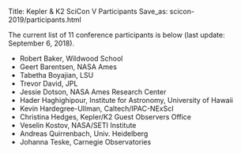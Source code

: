 Title: Kepler & K2 SciCon V Participants
Save_as: scicon-2019/participants.html

The current list of 11 conference participants is below (last update: September 6, 2018).

* Robert Baker, Wildwood School
* Geert Barentsen, NASA Ames
* Tabetha Boyajian, LSU
* Trevor David, JPL
* Jessie Dotson, NASA Ames Research Center
* Hader Haghighipour, Institute for Astronomy, University of Hawaii
* Kevin Hardegree-Ullman, Caltech/IPAC-NExScI
* Christina Hedges, Kepler/K2 Guest Observers Office	
* Veselin Kostov, NASA/SETI Institute	
* Andreas Quirrenbach, Univ. Heidelberg
* Johanna Teske, Carnegie Observatories	
